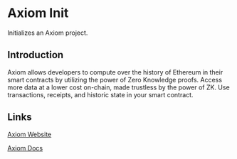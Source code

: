 # Axiom Init

Initializes an Axiom project.

## Introduction

Axiom allows developers to compute over the history of Ethereum in their smart contracts by utilizing the power of Zero Knowledge proofs. Access more data at a lower cost on-chain, made trustless by the power of ZK. Use transactions, receipts, and historic state in your smart contract.

## Links

[Axiom Website](https://www.axiom.xyz/)

[Axiom Docs](https://docs.axiom.xyz/)
